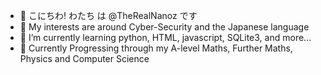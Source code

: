- 👋 こにちわ! わたち は @TheRealNanoz です
- 👀 My interests are around Cyber-Security and the Japanese language
- 🌱 I’m currently learning python, HTML, javascript, SQLite3, and more...
- 🌱 Currently Progressing through my A-level Maths, Further Maths, Physics and Computer Science
<!---
TheRealNanoz/TheRealNanoz is a ✨ special ✨ repository because its `README.md` (this file) appears on your GitHub profile.
You can click the Preview link to take a look at your changes.
--->
